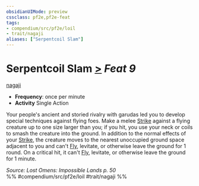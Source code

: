 ```yaml
---
obsidianUIMode: preview
cssclass: pf2e,pf2e-feat
tags:
- compendium/src/pf2e/loil
- trait/nagaji
aliases: ["Serpentcoil Slam"]
---
```

# Serpentcoil Slam  [>](../../rules/core-rulebook/chapter-9-playing-the-game.md#Actions "Single Action") *Feat 9*  
[nagaji](../../rules/traits/nagaji-loil.md)  

- **Frequency**: once per minute
- **Activity** Single Action

Your people's ancient and storied rivalry with garudas led you to develop special techniques against flying foes. Make a melee [Strike](../../rules/actions/strike.md) against a flying creature up to one size larger than you; if you hit, you use your neck or coils to smash the creature into the ground. In addition to the normal effects of your [Strike](../../rules/actions/strike.md), the creature moves to the nearest unoccupied ground space adjacent to you and can't [Fly](../../rules/actions/fly.md), levitate, or otherwise leave the ground for 1 round. On a critical hit, it can't [Fly](../../rules/actions/fly.md), levitate, or otherwise leave the ground for 1 minute.

*Source: Lost Omens: Impossible Lands p. 50*  
%% #compendium/src/pf2e/loil #trait/nagaji %%